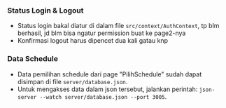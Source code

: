 ### Status Login & Logout

- Status login bakal diatur di dalam file `src/context/AuthContext`, tp blm berhasil, jd blm bisa ngatur permission buat ke page2-nya
- Konfirmasi logout harus dipencet dua kali gatau knp

### Data Schedule
- Data pemilihan schedule dari page "PilihSchedule" sudah dapat disimpan di file `server/database.json`.
- Untuk mengakses data dalam json tersebut, jalankan perintah: `json-server --watch server/database.json --port 3005`.
